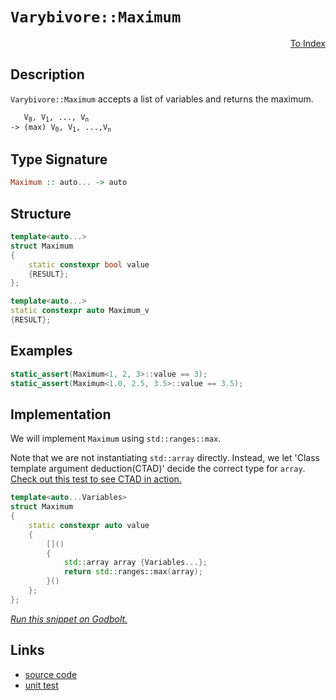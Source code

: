 <!-- Copyright 2024 Feng Mofan
SPDX-License-Identifier: Apache-2.0 -->

# `Varybivore::Maximum`

<p style='text-align: right;'><a href="../../../facilities/metafunctions.md#varybivore-maximum">To Index</a></p>

## Description

`Varybivore::Maximum` accepts a list of variables and returns the maximum.

<pre><code>   V<sub>0</sub>, V<sub>1</sub>, ..., V<sub>n</sub>
-> (max) V<sub>0</sub>, V<sub>1</sub>, ...,V<sub>n</sub></code></pre>

## Type Signature

```Haskell
Maximum :: auto... -> auto
```

## Structure

```C++
template<auto...>
struct Maximum
{
    static constexpr bool value
    {RESULT};
};

template<auto...>
static constexpr auto Maximum_v
{RESULT};
```

## Examples

```C++
static_assert(Maximum<1, 2, 3>::value == 3);
static_assert(Maximum<1.0, 2.5, 3.5>::value == 3.5);
```

## Implementation

We will implement `Maximum` using `std::ranges::max`.

Note that we are not instantiating `std::array` directly. Instead, we let 'Class template argument deduction(CTAD)' decide the correct type for `array`. [Check out this test to see CTAD in action.](https://godbolt.org/#z:OYLghAFBqd5QCxAYwPYBMCmBRdBLAF1QCcAaPECAMzwBtMA7AQwFtMQByARg9KtQYEAysib0QXACx8BBAKoBnTAAUAHpwAMvAFYTStJg1DIApACYAQuYukl9ZATwDKjdAGFUtAK4sGIAGwArKSuADJ4DJgAcj4ARpjEEhqkAA6oCoRODB7evnppGY4C4ZExLPGJXLaY9kUMQgRMxAQ5Pn5B1bVZDU0EJdFxCUm2jc2teVUKo30RA%2BVDXACUtqhexMjsHOYAzBHI3lgA1CbbbmLAJIQILCfYJhoAgjt7B5jHp03ETACet/dPjym6BAIE%2BP0OTGOAHYLFVDmYTFCACInKyPf5TJiOZAAfSYCiUzQgQJBClYmDxChObiw%2BwI3xSmAgTGWhxJoOIX1%2BpwiBFI8L%2B22wi1R/wxBGBHK5h1i0NhADpkvDFfztorESjtmiAQ9MdjKYSCMSJaTyZTqbTaPTGRBYqz2WDuTTVrF6KrBcLURxlrROIFeH4OFpSKhOG5rNY2at1m8djxSARNN7lgBrECBMzyqFmSQADlzgQ0AE4Mxp/LntvpOJJeCwkslA8HQxxeAoQMlE0HvaQ4LAYIgQKsCCkvHyKBA0CwUnQElFyZxVLn/ABafySQ7AZDIQ5SeVmXiYfBEYh4YFVfiCERidhSGSCRQqdRd0i6KoAdy%2BKU4PB9foDSZDTgAHlRxHAhDlQKhDkXFc1w3Lcd0kPdDggDwpxnYhjjMbYll4TstGWCAkEnad6DIccSIwkBgCkMw%2BDoAgEjbW0ANiCImm%2Bb9eDY5hiG%2BIDYm0TAHC40hJzYQQgIYWhOOfLBYi8YAzloWg224XgsBYQxgHEOS8GIYTHAAN0wNTg0wVRhNHTZ415GoANoPBYi%2BPiPCwACCBPOt1NIEziFidJMCRTAtKMRyjCTZYqAMYAFAANTwTA3yAxlA3jC9hFEcRbwyh81AA199G0lAI0sfQnLbSBllQFI6jU5cgROJFTEsawzCbPyTywSqIGWOxDKyFwGHcTw2j0MJZjKCp8nSTIBHGPwqgKOaGH6KaFk6AaBB6MZRomTaHG6aY1sGSoRl6Ba9ExZoTvmSo%2BujDYJF/Dh/VIRteGbaCl1XddN23XczBQ3BCBILCcMWPDIuWBBMCYLBEl60g00kNUi22KFJA0SQc38DQNECfwiyrDga1IOscPlfwuHLItcxpwJJC4QJ0f8d6AObVt2wTSKe37IjB1A0dyEoSiyLnNhOCaFgjKhZdIX2bSdyLeUuEVA8j0uM870y68JGkXKlHy59dDoj8mC/dSXrej7AI4EDh1HCCoOl2X5cORWjGV1XFRQtDSIScGzEhnmu0I4jUHQsiRYnSOA8SV25c9miiy4ZIaCtJjKFiVj2L40SeI4gShJEnzxMYAgpJkgD5MU5TVNEzTtN04N8AMw6TLMg9LOQazRLs31n0c5yOLczZg08vBvPjPyAqUYLQp0iJQDDvgYvixLktS0SMqvbKDdkPKn2DU2ioilqrDK4eeuq2qsnqxrtma0qLHaz7OtPUz4D6motr8CBXCXSqBNUop0ZqFCyEA1Is06i3WmpMX%2Bh1trTCgf1JB9RjqTTAZMFBe1FrnRulgu6z0VhrCeksEmNsOacAhMQGWcsFYGC9lwFWasNDA01phOMId8LJlILDeGQwkaDzJhTFW2MoQsyhFCbYONJBriqLbTmthua8MIvzJAQ4wIxzFrOecHBpZwRYAoIy24jIsPlAYRiUwNagy6noXeWUbwH3vEbY%2BOgQCVnNpbH8lD/zPmbA7MCztaEsCMSYsxFirGmXAqhOOGFwbbB4bzAWujyKi3iWREApiUgpBxOYosOJolTDxHQtc9FM7EGYjnZ8hd84%2BTqfxQShlRLl0ktJWSrdMAKSUmIBuPkm5hXHhpfSA1O4AQslZRi/dBD2SHk5Fy3wx4eS8qJWegUF7N2XrzaKTBYoJSSilRgO9ZB72cTrI%2BBVPFn2MC/cqsQb4hjvgINSAB6EkF82odQSF1L%2BVUDp1CGiNXI%2BCQFzHgdAiB808HgJWnAjaaC6g7RaDChBXRkG9HhWda6KKQVXUwaA4hFCFCPRvNbfxTYaGGPXMY0xhwCmWKxDEjhdjwa4VDgRGGcMEaUBeqIkAZgVbbG2IEQsTN8bCqhOWdmATOBcw7NDZGIBJBQj3JIrgUgiwSPRlwKEJNtgUs%2BnKjlfDB77hlZSlsJrFjLD8hkZwkggA)

```C++
template<auto...Variables>
struct Maximum
{ 
    static constexpr auto value 
    {
        []()
        {
            std::array array {Variables...};
            return std::ranges::max(array);
        }()
    }; 
};
```

[*Run this snippet on Godbolt.*](https://godbolt.org/#z:OYLghAFBqd5QCxAYwPYBMCmBRdBLAF1QCcAaPECAMzwBtMA7AQwFtMQByARg9KtQYEAysib0QXACx8BBAKoBnTAAUAHpwAMvAFYTStJg1DIApACYAQuYukl9ZATwDKjdAGFUtAK4sGISQDspK4AMngMmAByPgBGmMQgZmakAA6oCoRODB7evv5BaRmOAmER0SxxCUm2mPbFDEIETMQEOT5%2BgTV1WY3NBKVRsfGJyQpNLW15nWN9A%2BWVIwCUtqhexMjsHOYAzOHI3lgA1CbbbmLAJIQILCfYJhoAgjt7B5jHp83ETACet/dPjwImBYKQMQJOZy8RAAdLCAGrNPBMGL0BR/R5jYheByHACyTFUeBYPn%2BJgCFmOj0O1MOM0cyEOaAYY0wqhSxEOTChqEOADcxF43v8acdycKRTSTABWKxSgAiEEW4oloqsVJVErG6BAIE%2BP05xC%2B31VCOISJRmAUsOhZLlJzVDw1EuImAIawYtII2pAXyMlp1LAJED13yV2wdTttiuVort4cpTwCcYd/wA9AAqTNZ7OptNZgAq2CE%2BazuceGezlbLAIedLwyAA%2BkwFEoWhB8YTiTdTlxSIdkodtrcdfzvELtnG5YOww6643m62CO2CUSST3oRo%2B2ZoVK%2B9sd8OQKPBe9J4OdzOOMtaJwpbw/BwtKRUJw3NZrLTVushWZtjxSAQmhXssADWIBStuARmJIAAcMFShoACcEEaAAbDB2z6Jwki8CwEgaJuD5Pi%2BHC8AoICboBj5XqQcCwDAiAgKsBApFC5CUGgIJ0PEkSsJsqgwahAC0qGSIcwDIAyUjQmYvCYPgRBmtqvb8IIIhiOwUgyIIigqOo1GkLovYAO5fCknA8Net73kBz6cAA8lCrEEIcqBUIcAnCaJ4mSYc0lmIcEAeFx9AcjsXCLLwVFaMsEBIJxKTcWQFAQAlSUgMAUjJDQtBAsQ5EQDEtkxOEzTfBZvAlcwxDfPZMTaJgDgVaQnFsII9kMLQ5UGVgMReMAZy0LQ5HcLwWCBkY4g9XgLoOHgvL%2BgZrKNVCmz/uEQI3gZtB4DEXw1R4WC2QQZp4aNpALcQMTpJgcrAoYwA7UYQHLFQBjAAocJ4Jgxn2SkjDNapwiiOIWlA7pai2UZ%2BgPSg76WPou3kZAyyoCk9QjUJWonHKpiWNYZjEZdSn%2BijXSNfULgMO4njtHooThIMFTDL2hSZAIkx%2BKz6TswwcxDAkvZ2BTPTjK0tN5ELtQiwIvQtPzzOC7YYuc3oMzy4z8ws8sChfhsEhWRwd6kERvAkR5gkiWJElSZIMmBbghAkMcv4RVFL3LAgmBMFgCSKqQYGSPuiHbAEkgaJI0GoQRUqoYhWEcDhpB4X%2B0KoVw6GITBGdSpIXBSiHqEm7ZJFkRRAEvbRDFxUxTlsSlaWhbxbCcM0LC8gEQlMIyBhGH5iHQlwG5yQplzKdpwMaRI0jg0okMGboySmUw5mjYbxum3ZHCOSxUKue5bcd13PcPf3g8boFwWJaFLvbGYkUV9RsXxagIXxOxqWv9fwyH53%2BwPVwRCXBNw5TygVIqBkqplWalAmqdUGpNXOq1RgBAOpdVsr1fqg1hrNXGg9KaT58CzUcAtEaT5lrIFWs1DatRbI7T2mVQ6mwnwnSJM1S610lB3Qmo9cIoAn58Hep9b6v1/oPn/EDdSoMZ6yAhvpJ8i8YbPTxlYBG9Dkb%2BzRhjTgWMvQ4xUQTIm8QSYaJ1tLOazgICuFVr2BmZQBZ6DZvUGxqQeb1AVgsKW3RZYqwllzcmFiGhiw8SzZWfQXHq36JrBxEUVhrH1rEraG8S6cANO3Tu3d/590AefDQDtR5hVdg/aKwFSBex9sMf2W0k4pwHhHAIBcAgBG2JHSQoleyb1LrYcuJTYrVyQMxZyH9G48T4q3YgLBvIsAULyBkvIclgktAQEeTslJ6EkSDTSMidJz3kToEAmFl6r0sgnZJBkSI72cvvNJUyZlzIWUwIEYxL5fySrfbYxTK41xGclDirzQpHmQCkFIDZ5mIQbIssYTYJmiT4HQMBlAIFPlgd1f8KL4EU2asg9qnVuqEMwH1AaYgcHnTwZNZhY0Zoi1IbZChVDzo0K2k%2Beh%2B1vhMOOqddh8ROG3XupNPhlc3pMA%2Bl9H6f0AbnQ2VPMGsjdlQwOUo4w8MbDqPgKjdGWQRqpi1HDfGlhCZm2JngLApiAmUysdTFxdimaeNcUULILinFZBCUrYWgS5bi1yP4t19QPUurVr4r1AbZjRMVgbOJ35w1JJsuc1JbdbmzL5A8p5LkICO0UrfN2j8Yqe29r7SghsamJAHtsbYUoEJ5wIqWgI6Fi6xtIt0yiHsA75Bkg0rgUhEL1JDlwIIW1tgxuIpwd2T9DayTrUOhtvTliXQyM4SQQA%3D%3D%3D)

## Links

- [source code](../../../../conceptrodon/varybivore/maximum.hpp)
- [unit test](../../../../tests/unit/metafunctions/varybivore/maximum.test.hpp)
